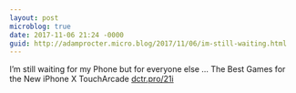 ```yaml
---
layout: post
microblog: true
date: 2017-11-06 21:24 -0000
guid: http://adamprocter.micro.blog/2017/11/06/im-still-waiting.html
---
```

I’m still waiting for my Phone but for everyone else … The Best Games for the New iPhone X TouchArcade [dctr.pro/21i](http://dctr.pro/21i)
